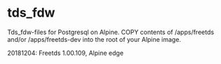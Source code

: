 # tds_fdw
Tds_fdw-files for Postgresql on Alpine. COPY contents of /apps/freetds and/or /apps/freetds-dev into the root of your Alpine image.

20181204: Freetds 1.00.109, Alpine edge
